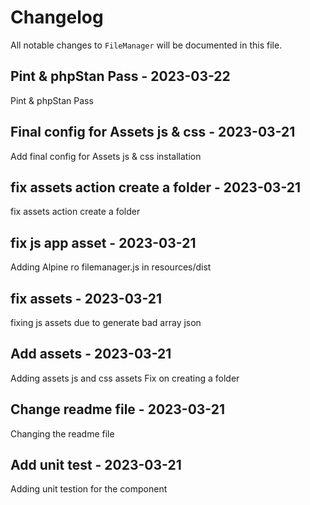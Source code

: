 # Changelog

All notable changes to `FileManager` will be documented in this file.

## Pint & phpStan Pass - 2023-03-22

Pint & phpStan Pass

## Final config for Assets js & css - 2023-03-21

Add final config for Assets js & css installation

## fix assets action create a folder - 2023-03-21

fix assets action create a folder

## fix js app asset - 2023-03-21

Adding Alpine ro filemanager.js in resources/dist

## fix assets - 2023-03-21

fixing js assets due to generate bad array json

## Add assets - 2023-03-21

Adding  assets js and css assets
Fix on creating a folder

## Change readme file - 2023-03-21

Changing the readme file

## Add unit test - 2023-03-21

Adding unit testion for the component
